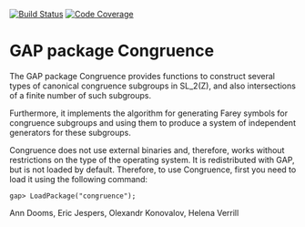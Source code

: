 [![Build Status](https://github.com/gap-packages/congruence/workflows/CI/badge.svg?branch=master)](https://github.com/gap-packages/congruence/actions?query=workflow%3ACI+branch%3Amaster)
[![Code Coverage](https://codecov.io/github/gap-packages/congruence/coverage.svg?branch=master&token=)](https://codecov.io/gh/gap-packages/congruence)

# GAP package Congruence

The GAP package Congruence  provides functions to construct several types of 
canonical  congruence  subgroups  in  SL_2(Z),  and  also intersections of a 
finite number of such subgroups.

Furthermore,  it implements  the algorithm  for generating  Farey symbols for 
congruence  subgroups  and  using  them  to produce  a system  of independent 
generators for these subgroups.

Congruence  does  not  use  external binaries and,  therefore, works  without
restrictions on  the type  of the operating system.  It is redistributed with
GAP, but is not loaded by default.  Therefore,  to use Congruence,  first you
need to load it using the following command:

    gap> LoadPackage("congruence");


Ann Dooms, Eric Jespers, Olexandr Konovalov, Helena Verrill
